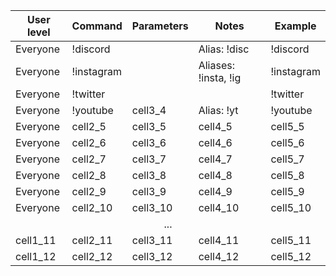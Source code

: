 <link rel="stylesheet" type="text/css" href="css/style.css">

<table class="darkTable">
<thead>
<tr>
<th>User level</th>
<th>Command</th>
<th>Parameters</th>
<th>Notes</th>
<th>Example</th>
  
<tbody>
<tr>
<td>Everyone</td><td>!discord</td><td></td><td>Alias: !disc</td><td>!discord</td></tr>
<tr>
<td>Everyone</td><td>!instagram</td><td></td><td>Aliases: !insta, !ig</td><td>!instagram</td></tr>
<tr>
<td>Everyone</td><td>!twitter</td><td></td><td></td><td>!twitter</td></tr>
<tr>
<td>Everyone</td><td>!youtube</td><td>cell3_4</td><td>Alias: !yt</td><td>!youtube</td></tr>
<tr>
<td>Everyone</td><td>cell2_5</td><td>cell3_5</td><td>cell4_5</td><td>cell5_5</td></tr>
<tr>
<td>Everyone</td><td>cell2_6</td><td>cell3_6</td><td>cell4_6</td><td>cell5_6</td></tr>
<tr>
<td>Everyone</td><td>cell2_7</td><td>cell3_7</td><td>cell4_7</td><td>cell5_7</td></tr>
<tr>
<td>Everyone</td><td>cell2_8</td><td>cell3_8</td><td>cell4_8</td><td>cell5_8</td></tr>
<tr>
<td>Everyone</td><td>cell2_9</td><td>cell3_9</td><td>cell4_9</td><td>cell5_9</td></tr>
<tr>
<td>Everyone</td><td>cell2_10</td><td>cell3_10</td><td>cell4_10</td><td>cell5_10</td></tr>
<tr>
<td colspan="5" align="center">...</td></tr>
<tr>
<td>cell1_11</td><td>cell2_11</td><td>cell3_11</td><td>cell4_11</td><td>cell5_11</td></tr>
<tr>
<td>cell1_12</td><td>cell2_12</td><td>cell3_12</td><td>cell4_12</td><td>cell5_12</td></tr>
</tbody>
</tr>

